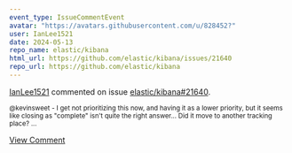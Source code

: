 ```yaml
---
event_type: IssueCommentEvent
avatar: "https://avatars.githubusercontent.com/u/828452?"
user: IanLee1521
date: 2024-05-13
repo_name: elastic/kibana
html_url: https://github.com/elastic/kibana/issues/21640
repo_url: https://github.com/elastic/kibana
---
```


<a href='https://github.com/IanLee1521' target='_blank'>IanLee1521</a> commented on issue <a href='https://github.com/elastic/kibana/issues/21640' target='_blank'>elastic/kibana#21640</a>.

<small>@kevinsweet - I get not prioritizing this now, and having it as a lower priority, but it seems like closing as "complete" isn't quite the right answer... Did it move to another tracking place? ...</small>

<a href='https://github.com/elastic/kibana/issues/21640' target='_blank'>View Comment</a>